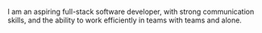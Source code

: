 I am an aspiring full-stack software developer, with strong communication skills, and the ability to work efficiently in teams with teams and alone.

